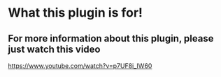 # What this plugin is for!

## For more information about this plugin, please just watch this video

https://www.youtube.com/watch?v=p7UF8i_IW60
